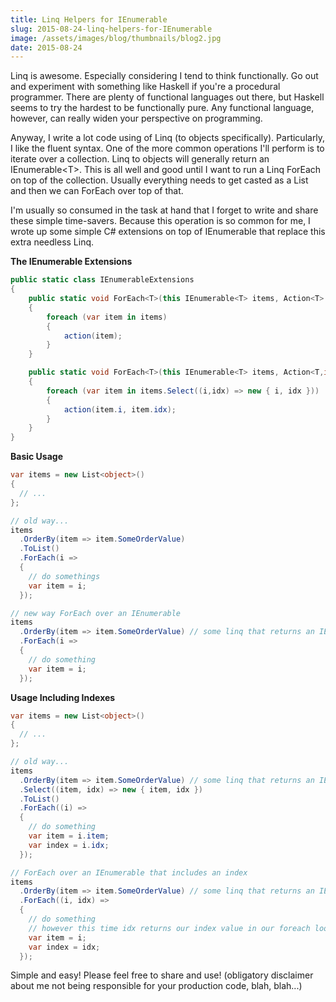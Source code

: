 ```yaml
---
title: Linq Helpers for IEnumerable
slug: 2015-08-24-linq-helpers-for-IEnumerable
image: /assets/images/blog/thumbnails/blog2.jpg
date: 2015-08-24
---
```


Linq is awesome. Especially considering I tend to think functionally. Go out and experiment with something like Haskell if <!--more-->you're a procedural programmer. There are plenty of functional languages out there, but Haskell seems to try the hardest to be functionally pure. Any functional language, however, can really widen your perspective on programming.  

Anyway, I write a lot code using of Linq (to objects specifically). Particularly, I like the fluent syntax. One of the more common operations I'll perform is to iterate over a collection. Linq to objects will generally return an IEnumerable&lt;T&gt;. This is all well and good until I want to run a Linq ForEach on top of the collection. Usually everything needs to get casted as a List and then we can ForEach over top of that.     
	 
I'm usually so consumed in the task at hand that I forget to write and share these simple time-savers. Because this operation is so common for me, I wrote up some simple C# extensions on top of IEnumerable that replace this extra needless Linq.  

**The IEnumerable Extensions**  
```csharp
public static class IEnumerableExtensions
{
    public static void ForEach<T>(this IEnumerable<T> items, Action<T> action)
    {
        foreach (var item in items)
        {
            action(item);
        }
    }

    public static void ForEach<T>(this IEnumerable<T> items, Action<T,int> action)
    {
        foreach (var item in items.Select((i,idx) => new { i, idx }))
        {
            action(item.i, item.idx);
        }
    }
}
```
 
**Basic Usage**  
```csharp
var items = new List<object>()
{
  // ...
};

// old way...
items
  .OrderBy(item => item.SomeOrderValue)
  .ToList()
  .ForEach(i => 
  {
    // do somethings
    var item = i;
  });

// new way ForEach over an IEnumerable
items
  .OrderBy(item => item.SomeOrderValue) // some linq that returns an IEnumerable<object>
  .ForEach(i => 
  {
    // do something
    var item = i;
  });
```
 
**Usage Including Indexes**  
```csharp
var items = new List<object>()
{
  // ...
};

// old way...
items
  .OrderBy(item => item.SomeOrderValue) // some linq that returns an IEnumerable<object>
  .Select((item, idx) => new { item, idx })
  .ToList()
  .ForEach((i) => 
  {
    // do something
    var item = i.item;
    var index = i.idx;
  });

// ForEach over an IEnumerable that includes an index
items
  .OrderBy(item => item.SomeOrderValue) // some linq that returns an IEnumerable<object>
  .ForEach((i, idx) => 
  {
    // do something
    // however this time idx returns our index value in our foreach loop
    var item = i;
    var index = idx;
  });
```

Simple and easy! Please feel free to share and use! (obligatory disclaimer about me not being responsible for your production code, blah, blah...)  